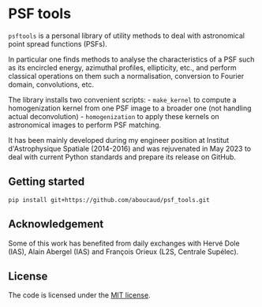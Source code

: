
PSF tools
=========

`psftools` is a personal library of utility methods to deal with astronomical point spread functions (PSFs).

In particular one finds methods to analyse the characteristics of a PSF such as its encircled energy, azimuthal profiles, ellipticity, etc., and perform classical operations on them such a normalisation, conversion to Fourier domain, convolutions, etc.

The library installs two convenient scripts:
    - `make_kernel` to compute a homogenization kernel from one PSF image to a broader one (not handling actual deconvolution)
    - `homogenization` to apply these kernels on astronomical images to perform PSF matching.

It has been mainly developed during my engineer position at Institut d'Astrophysique Spatiale (2014-2016) and was rejuvenated in May 2023 to deal with current Python standards and prepare its release on GitHub.

Getting started
---------------
```
pip install git+https://github.com/aboucaud/psf_tools.git
```

Acknowledgement
---------------
Some of this work has benefited from daily exchanges with Hervé Dole (IAS), Alain Abergel (IAS) and François Orieux (L2S, Centrale Supélec).

License
-------
The code is licensed under the [MIT license](LICENCE).
